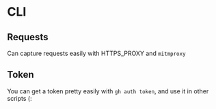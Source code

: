 # CLI

## Requests

Can capture requests easily with HTTPS_PROXY and `mitmproxy`

## Token

You can get a token pretty easily with `gh auth token`, and use it in other scripts (:
